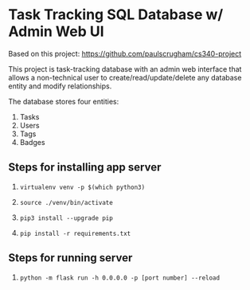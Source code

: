 # Task Tracking SQL Database w/ Admin Web UI

Based on this project: https://github.com/paulscrugham/cs340-project

This project is task-tracking database with an admin web interface that allows a non-technical user to create/read/update/delete any database entity and modify relationships.

The database stores four entities:

1. Tasks
2. Users
3. Tags
4. Badges

## Steps for installing app server

1. `virtualenv venv -p $(which python3)`

2. `source ./venv/bin/activate`

3. `pip3 install --upgrade pip`
4. `pip install -r requirements.txt`

## Steps for running server
1. `python -m flask run -h 0.0.0.0 -p [port number] --reload`
